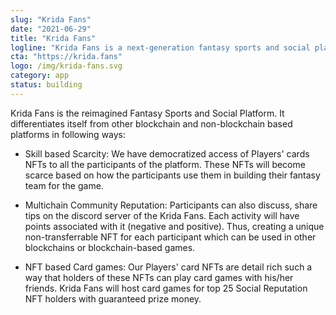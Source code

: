 ```yaml
---
slug: "Krida Fans"
date: "2021-06-29"
title: "Krida Fans"
logline: "Krida Fans is a next-generation fantasy sports and social platform built on the Solana blockchain."
cta: "https://krida.fans"
logo: /img/krida-fans.svg
category: app
status: building
---
```

Krida Fans is the reimagined Fantasy Sports and Social Platform. It differentiates itself from other blockchain and non-blockchain based platforms in following ways:

* Skill based Scarcity: We have democratized access of Players' cards NFTs to all the participants of the platform. These NFTs will become scarce based on how the participants use them in building their fantasy team for the game.

* Multichain Community Reputation: Participants can also discuss, share tips on the discord server of the Krida Fans. Each activity will have points associated with it (negative and positive). Thus, creating a unique non-transferrable NFT for each participant which can be used in other blockchains or blockchain-based games.

* NFT based Card games: Our Players' card NFTs are detail rich such a way that holders of these NFTs can play card games with his/her friends. Krida Fans will host card games for top 25 Social Reputation NFT holders with guaranteed prize money.